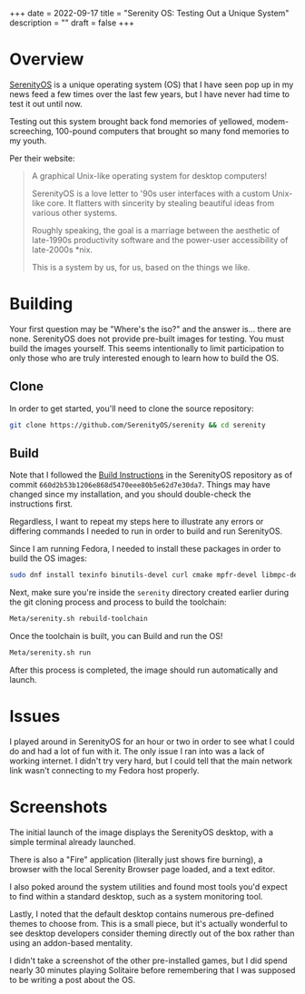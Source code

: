 +++
date = 2022-09-17
title = "Serenity OS: Testing Out a Unique System"
description = ""
draft = false
+++

# Overview

[SerenityOS](https://serenityos.org) is a unique operating system (OS) that I
have seen pop up in my news feed a few times over the last few years, but I have
never had time to test it out until now.

Testing out this system brought back fond memories of yellowed,
modem-screeching, 100-pound computers that brought so many fond memories to my
youth.

Per their website:

> A graphical Unix-like operating system for desktop computers!
>
> SerenityOS is a love letter to '90s user interfaces with a custom Unix-like
> core. It flatters with sincerity by stealing beautiful ideas from various
> other systems.
>
> Roughly speaking, the goal is a marriage between the aesthetic of late-1990s
> productivity software and the power-user accessibility of late-2000s \*nix.
>
> This is a system by us, for us, based on the things we like.

# Building

Your first question may be "Where's the iso?" and the answer is... there are
none. SerenityOS does not provide pre-built images for testing. You must build
the images yourself. This seems intentionally to limit participation to only
those who are truly interested enough to learn how to build the OS.

## Clone

In order to get started, you'll need to clone the source repository:

```sh
git clone https://github.com/SerenityOS/serenity && cd serenity
```

## Build

Note that I followed the [Build
Instructions](https://github.com/SerenityOS/serenity/blob/master/Documentation/BuildInstructions.md)
in the SerenityOS repository as of commit
`660d2b53b1206e868d5470eee80b5e62d7e30da7`. Things may have changed since my
installation, and you should double-check the instructions first.

Regardless, I want to repeat my steps here to illustrate any errors or differing
commands I needed to run in order to build and run SerenityOS.

Since I am running Fedora, I needed to install these packages in order to build
the OS images:

```sh
sudo dnf install texinfo binutils-devel curl cmake mpfr-devel libmpc-devel gmp-devel e2fsprogs ninja-build patch ccache rsync @"C Development Tools and Libraries" @Virtualization
```

Next, make sure you're inside the `serenity` directory created earlier during
the git cloning process and process to build the toolchain:

```sh
Meta/serenity.sh rebuild-toolchain
```

Once the toolchain is built, you can Build and run the OS!

```sh
Meta/serenity.sh run
```

After this process is completed, the image should run automatically and launch.

# Issues

I played around in SerenityOS for an hour or two in order to see what I could do
and had a lot of fun with it. The only issue I ran into was a lack of working
internet. I didn't try very hard, but I could tell that the main network link
wasn't connecting to my Fedora host properly.

# Screenshots

The initial launch of the image displays the SerenityOS desktop, with a simple
terminal already launched.

There is also a "Fire" application (literally just shows fire burning), a
browser with the local Serenity Browser page loaded, and a text editor.

I also poked around the system utilities and found most tools you'd expect to
find within a standard desktop, such as a system monitoring tool.

Lastly, I noted that the default desktop contains numerous pre-defined themes to
choose from. This is a small piece, but it's actually wonderful to see desktop
developers consider theming directly out of the box rather than using an
addon-based mentality.

I didn't take a screenshot of the other pre-installed games, but I did spend
nearly 30 minutes playing Solitaire before remembering that I was supposed to be
writing a post about the OS.
